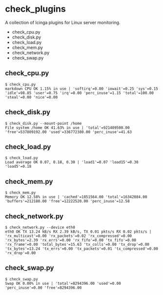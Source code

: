 # check_plugins

A collection of Icinga plugins for Linux server monitoring.

* check_cpu.py
* check_disk.py
* check_load.py
* check_mem.py
* check_network.py
* check_swap.py


## check_cpu.py

    $ check_cpu.py 
    markdown CPU OK 1.15% in use | 'softirq'=0.00 'iowait'=0.25 'sys'=0.15 'idle'=98.85 'user'=0.75 'irq'=0.00 'perc_inuse'=1.15 'total'=100.00 'steal'=0.00 'nice'=0.00 


## check_disk.py

    $ check_disk.py --mount-point /home
    File system /home OK 41.63% in use | 'total'=921409500.00 'free'=537809192.00 'used'=336772380.00 'perc_inuse'=41.63 


## check_load.py

    $ check_load.py 
    Load average OK 0.07, 0.18, 0.30 | 'load1'=0.07 'load15'=0.30 'load5'=0.18 


## check_mem.py

    $ check_mem.py 
    Memory OK 12.58% in use | 'cached'=1851564.00 'total'=16342084.00 'buffers'=212180.00 'free'=12222520.00 'perc_inuse'=12.58 


## check_network.py

    $ check_network.py --device eth0
    eth0 OK TX 13.24 kB/s RX 2.39 kB/s, TX 0.01 pkts/s RX 0.02 pkts/s | 'rx_multicast'=0.00 'rx_packets'=0.02 'rx_compressed'=0.00 'rx_bytes'=2.39 'rx_errs'=0.00 'rx_fifo'=0.00 'tx_fifo'=0.00 'rx_frame'=0.00 'total_bytes'=15.63 'tx_colls'=0.00 'tx_drop'=0.00 'tx_bytes'=13.24 'tx_errs'=0.00 'tx_packets'=0.01 'tx_compressed'=0.00 'rx_drop'=0.00 


## check_swap.py

    $ check_swap.py 
    Swap OK 0.00% in use | 'total'=8294396.00 'used'=0.00 'perc_inuse'=0.00 'free'=8294396.00 

